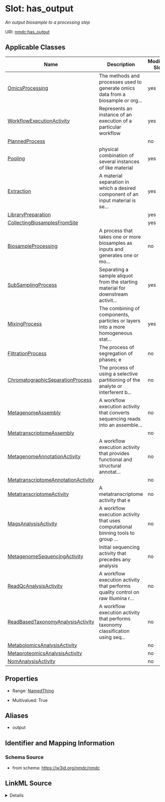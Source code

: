 # Slot: has_output


_An output biosample to a processing step_



URI: [nmdc:has_output](https://w3id.org/nmdc/has_output)



<!-- no inheritance hierarchy -->




## Applicable Classes

| Name | Description | Modifies Slot |
| --- | --- | --- |
[OmicsProcessing](OmicsProcessing.md) | The methods and processes used to generate omics data from a biosample or org... |  yes  |
[WorkflowExecutionActivity](WorkflowExecutionActivity.md) | Represents an instance of an execution of a particular workflow |  yes  |
[PlannedProcess](PlannedProcess.md) |  |  no  |
[Pooling](Pooling.md) | physical combination of several instances of like material |  yes  |
[Extraction](Extraction.md) | A material separation in which a desired component of an input material is se... |  yes  |
[LibraryPreparation](LibraryPreparation.md) |  |  yes  |
[CollectingBiosamplesFromSite](CollectingBiosamplesFromSite.md) |  |  yes  |
[BiosampleProcessing](BiosampleProcessing.md) | A process that takes one or more biosamples as inputs and generates one or mo... |  no  |
[SubSamplingProcess](SubSamplingProcess.md) | Separating a sample aliquot from the starting material for downstream activit... |  yes  |
[MixingProcess](MixingProcess.md) | The combining of components, particles or layers into a more homogeneous stat... |  yes  |
[FiltrationProcess](FiltrationProcess.md) | The process of segregation of phases; e |  no  |
[ChromatographicSeparationProcess](ChromatographicSeparationProcess.md) | The process of using a selective partitioning of the analyte or interferent b... |  no  |
[MetagenomeAssembly](MetagenomeAssembly.md) | A workflow execution activity that converts sequencing reads into an assemble... |  no  |
[MetatranscriptomeAssembly](MetatranscriptomeAssembly.md) |  |  no  |
[MetagenomeAnnotationActivity](MetagenomeAnnotationActivity.md) | A workflow execution activity that provides functional and structural annotat... |  no  |
[MetatranscriptomeAnnotationActivity](MetatranscriptomeAnnotationActivity.md) |  |  no  |
[MetatranscriptomeActivity](MetatranscriptomeActivity.md) | A metatranscriptome activity that e |  no  |
[MagsAnalysisActivity](MagsAnalysisActivity.md) | A workflow execution activity that uses computational binning tools to group ... |  no  |
[MetagenomeSequencingActivity](MetagenomeSequencingActivity.md) | Initial sequencing activity that precedes any analysis |  no  |
[ReadQcAnalysisActivity](ReadQcAnalysisActivity.md) | A workflow execution activity that performs quality control on raw Illumina r... |  no  |
[ReadBasedTaxonomyAnalysisActivity](ReadBasedTaxonomyAnalysisActivity.md) | A workflow execution activity that performs taxonomy classification using seq... |  no  |
[MetabolomicsAnalysisActivity](MetabolomicsAnalysisActivity.md) |  |  no  |
[MetaproteomicsAnalysisActivity](MetaproteomicsAnalysisActivity.md) |  |  no  |
[NomAnalysisActivity](NomAnalysisActivity.md) |  |  no  |







## Properties

* Range: [NamedThing](NamedThing.md)

* Multivalued: True



## Aliases


* output



## Identifier and Mapping Information







### Schema Source


* from schema: https://w3id.org/nmdc/nmdc




## LinkML Source

<details>
```yaml
name: has_output
description: An output biosample to a processing step
from_schema: https://w3id.org/nmdc/nmdc
aliases:
- output
rank: 1000
domain: NamedThing
multivalued: true
alias: has_output
domain_of:
- OmicsProcessing
- WorkflowExecutionActivity
- PlannedProcess
range: NamedThing

```
</details>